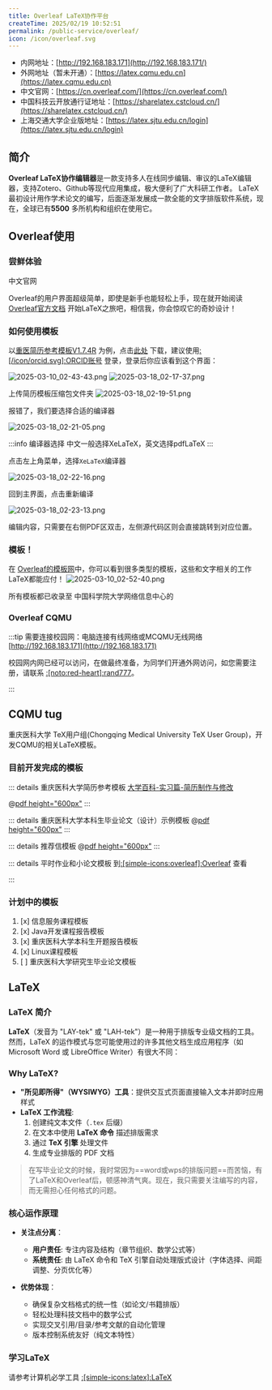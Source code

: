 ```yaml
---
title: Overleaf LaTeX协作平台
createTime: 2025/02/19 10:52:51
permalink: /public-service/overleaf/
icon: /icon/overleaf.svg
---
```


- 内网地址：[http://192.168.183.171](http://192.168.183.171/)
- 外网地址（暂未开通）：[https://latex.cqmu.edu.cn](https://latex.cqmu.edu.cn)
- 中文官网：[https://cn.overleaf.com/](https://cn.overleaf.com/)
- 中国科技云开放通行证地址：[https://sharelatex.cstcloud.cn/](https://sharelatex.cstcloud.cn/)
- 上海交通大学企业版地址：[https://latex.sjtu.edu.cn/login](https://latex.sjtu.edu.cn/login)

## 简介

**Overleaf LaTeX协作编辑器**是一款支持多人在线同步编辑、审议的LaTeX编辑器，支持Zotero、Github等现代应用集成，极大便利了广大科研工作者。
LaTeX最初设计用作学术论文的编写，后面逐渐发展成一款全能的文字排版软件系统，现在，全球已有**5500**
多所机构和组织在使用它。

## Overleaf使用

### 尝鲜体验

<LinkCard icon="/icon/overleaf.svg" title="Overleaf在线官网" href="https://cn.overleaf.
com/">中文官网</LinkCard>

Overleaf的用户界面超级简单，即使是新手也能轻松上手，现在就开始阅读[Overleaf官方文档](https://cn.overleaf.com/learn/how-to/Creating_a_document_in_Overleaf#Introduction)
开始LaTeX之旅吧，相信我，你会惊叹它的奇妙设计！

### 如何使用模板

以[重医简历参考模板V1.7.4R](/campus-wiki/internship/resume/#latex-参考模板)
为例，点击[此处](https://cos.cqmu.online/docs/CQMU-%E7%AE%80%E5%8E%86%E6%A8%A1%E6%9D%BFV1.7.4%20R.zip)
下载，建议使用[:[/icon/orcid.svg]:ORCID账号](https://info.orcid.org/zh-CN/%E4%BB%80%E4%B9%88%E6%98%AF-orcid/)
登录，登录后你应该看到这个界面：

![2025-03-10_02-43-43.png](../../../.vuepress/public/src/2025-03-10_02-43-43.png)
![2025-03-18_02-17-37.png](../../../.vuepress/public/src/2025-03-18_02-17-37.png)

上传简历模板压缩包文件夹
![2025-03-18_02-19-51.png](../../../.vuepress/public/src/2025-03-18_02-19-51.png)

报错了，我们要选择合适的编译器

![2025-03-18_02-21-05.png](../../../.vuepress/public/src/2025-03-18_02-21-05.png)

:::info 编译器选择
中文一般选择XeLaTeX，英文选择pdfLaTeX
:::

点击左上角菜单，选择`XeLaTeX`编译器

![2025-03-18_02-22-16.png](../../../.vuepress/public/src/2025-03-18_02-22-16.png)

回到主界面，点击重新编译

![2025-03-18_02-23-13.png](../../../.vuepress/public/src/2025-03-18_02-23-13.png)

编辑内容，只需要在右侧PDF区双击，左侧源代码区则会直接跳转到对应位置。

### 模板！

在 [Overleaf的模板网](https://cn.overleaf.com/latex/templates)中，你可以看到很多类型的模板，这些和文字相关的工作LaTeX都能应付！
![2025-03-10_02-52-40.png](../../../.vuepress/public/src/2025-03-10_02-52-40.png)

所有模板都已收录至 中国科学院大学网络信息中心的

### Overleaf CQMU

:::tip 需要连接校园网：电脑连接有线网络或MCQMU无线网络
[http://192.168.183.171](http://192.168.183.171)

校园网内网已经可以访问，在做最终准备，为同学们开通外网访问，如您需要注册，请联系 [:[noto:red-heart]:rand777](/friends/persons/)。

:::

## CQMU tug

重庆医科大学 TeX用户组(Chongqing Medical University TeX User Group)，开发CQMU的相关LaTeX模板。

### 目前开发完成的模板

::: details 重庆医科大学简历参考模板
[大学百科-实习篇-简历制作与修改](/campus-wiki/internship/resume/)

@[pdf height="600px"](https://cos.cqmu.online/docs/CQMU_%E7%AE%80%E5%8E%86%E6%A8%A1%E6%9D%BFV1_7_4_R.pdf)
:::

::: details 重庆医科大学本科生毕业论文（设计）示例模板
@[pdf height="600px"](https://cos.cqmu.online/docs/cqmu-bs-thesis.pdf)
:::

::: details 推荐信模板
@[pdf height="600px"](https://cos.cqmu.online/docs/recommand-cqmu.pdf)
:::

::: details 平时作业和小论文模板
到[:[simple-icons:overleaf]:Overleaf](https://cn.overleaf.com/latex/templates/cqmu-researchreport/qghkqhhtzfkp)
查看

:::

### 计划中的模板

1. [x] 信息服务课程模板
2. [x] Java开发课程报告模板
3. [x] 重庆医科大学本科生开题报告模板
4. [x] Linux课程模板
5. [ ] 重庆医科大学研究生毕业论文模板


## LaTeX

### LaTeX 简介

**LaTeX**（发音为 "LAY-tek" 或 "LAH-tek"）是一种用于排版专业级文档的工具。然而，LaTeX
的运作模式与您可能使用过的许多其他文档生成应用程序（如 Microsoft Word 或 LibreOffice Writer）有很大不同：

### Why LaTeX?

- **"所见即所得"（WYSIWYG）工具**：提供交互式页面直接输入文本并即时应用样式
- **LaTeX 工作流程**:
    1. 创建纯文本文件（`.tex` 后缀）
    2. 在文本中使用 **LaTeX 命令** 描述排版需求
    3. 通过 **TeX 引擎** 处理文件
    4. 生成专业排版的 PDF 文档

> 在写毕业论文的时候，我时常因为==word或wps的排版问题==而苦恼，有了LaTeX和Overleaf后，顿感神清气爽。现在，我只需要关注编写的内容，而无需担心任何格式的问题。

### 核心运作原理

- **关注点分离**：
    - **用户责任**: 专注内容及结构（章节组织、数学公式等）
    - **系统责任**: 由 LaTeX 命令和 TeX 引擎自动处理版式设计（字体选择、间距调整、分页优化等）

- **优势体现**：
    - 确保复杂文档格式的统一性（如论文/书籍排版）
    - 轻松处理科技文档中的数学公式
    - 实现交叉引用/目录/参考文献的自动化管理
    - 版本控制系统友好（纯文本特性）

### 学习LaTeX

请参考计算机必学工具 [:[simple-icons:latex]:LaTeX](/csdiy/tools-must/latex/)

